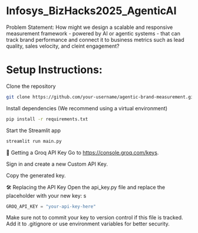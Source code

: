 # Infosys_BizHacks2025_AgenticAI

Problem Statement: How might we design a scalable and responsive measurement framework - powered by AI or agentic systems - that can track brand performance and connect it to business metrics such as lead quality, sales velocity, and cleint engagement?


# Setup Instructions: 

Clone the repository

```bash
git clone https://github.com/your-username/agentic-brand-measurement.git
```

Install dependencies
(We recommend using a virtual environment)

```bash
pip install -r requirements.txt
```

Start the Streamlit app

```bash
streamlit run main.py
```


🔑 Getting a Groq API Key
Go to https://console.groq.com/keys.

Sign in and create a new Custom API Key.

Copy the generated key.

🛠️ Replacing the API Key
Open the api_key.py file and replace the placeholder with your new key:
s
```python
GROQ_API_KEY = "your-api-key-here"
```

Make sure not to commit your key to version control if this file is tracked. Add it to .gitignore or use environment variables for better security.